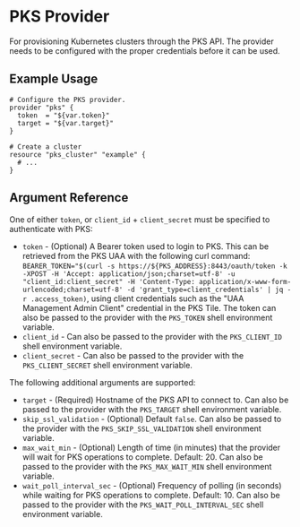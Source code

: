 # PKS Provider

For provisioning Kubernetes clusters through the PKS API. The provider needs to be configured with the proper credentials before it can be used.

## Example Usage

```hcl
# Configure the PKS provider.
provider "pks" {
  token  = "${var.token}"
  target = "${var.target}"
}

# Create a cluster
resource "pks_cluster" "example" {
  # ...
}
```

## Argument Reference

One of either `token`, or `client_id` + `client_secret` must be specified to authenticate with PKS:

* `token` - (Optional) A Bearer token used to login to PKS. This can be retrieved from the PKS UAA with the following curl command: `BEARER_TOKEN="$(curl -s https://${PKS_ADDRESS}:8443/oauth/token -k -XPOST -H 'Accept: application/json;charset=utf-8' -u "client_id:client_secret" -H 'Content-Type: application/x-www-form-urlencoded;charset=utf-8' -d 'grant_type=client_credentials' | jq -r .access_token)`, using client credentials such as the "UAA Management Admin Client" credential in the PKS Tile. The token can also be passed to the provider with the `PKS_TOKEN` shell environment variable. 
* `client_id` - Can also be passed to the provider with the `PKS_CLIENT_ID` shell environment variable. 
* `client_secret` - Can also be passed to the provider with the `PKS_CLIENT_SECRET` shell environment variable. 

The following additional arguments are supported:

* `target` - (Required) Hostname of the PKS API to connect to. Can also be passed to the provider with the `PKS_TARGET` shell environment variable. 
* `skip_ssl_validation` - (Optional) Default `false`. Can also be passed to the provider with the `PKS_SKIP_SSL_VALIDATION` shell environment variable. 
* `max_wait_min` - (Optional) Length of time (in minutes) that the provider will wait for PKS operations to complete. Default: 20. Can also be passed to the provider with the `PKS_MAX_WAIT_MIN` shell environment variable. 
* `wait_poll_interval_sec` - (Optional) Frequency of polling (in seconds) while waiting for PKS operations to complete. Default: 10. Can also be passed to the provider with the `PKS_WAIT_POLL_INTERVAL_SEC` shell environment variable. 